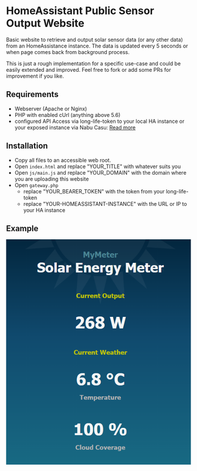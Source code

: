 # HomeAssistant Public Sensor Output Website #

Basic website to retrieve and output solar sensor data (or any other data) from an HomeAssistance instance.
The data is updated every 5 seconds or when page comes back from background process.

This is just a rough implementation for a specific use-case and could be easily extended and improved. Feel free to fork or add some PRs for improvement if you like.

## Requirements

* Webserver (Apache or Nginx)
* PHP with enabled cUrl (anything above 5.6)
* configured API Access via long-life-token to your local HA instance or your exposed instance via Nabu Casu: [Read more](https://developers.home-assistant.io/docs/api/rest)

## Installation

* Copy all files to an accessible web root.
* Open `index.html` and replace "YOUR_TITLE" with whatever suits you
* Open `js/main.js` and replace "YOUR_DOMAIN" with the domain where you are uploading this website
* Open `gateway.php` 
    * replace "YOUR_BEARER_TOKEN" with the token from your long-life-token
    * replace "YOUR-HOMEASSISTANT-INSTANCE" with the URL or IP to your HA instance
 
## Example

![alt text](https://github.com/shering1988/homeassistant-sensor-website/blob/main/example.png?raw=true)
